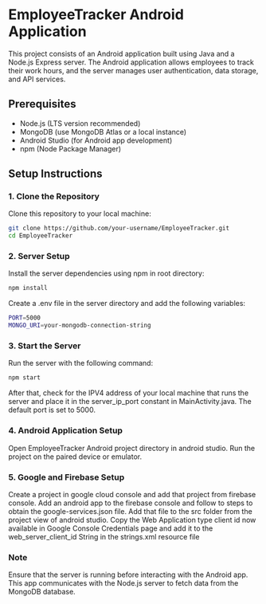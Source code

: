 # EmployeeTracker Android Application

This project consists of an Android application built using Java and a Node.js Express server. The Android application allows employees to track their work hours, and the server manages user authentication, data storage, and API services.

## Prerequisites

- Node.js (LTS version recommended)
- MongoDB (use MongoDB Atlas or a local instance)
- Android Studio (for Android app development)
- npm (Node Package Manager)

## Setup Instructions

### 1. Clone the Repository
Clone this repository to your local machine:

```bash
git clone https://github.com/your-username/EmployeeTracker.git
cd EmployeeTracker
```
### 2. Server Setup
Install the server dependencies using npm in root directory:
```bash
npm install
```
Create a .env file in the server directory and add the following variables:
```bash
PORT=5000
MONGO_URI=your-mongodb-connection-string
```
### 3. Start the Server
Run the server with the following command:
```bash
npm start
```
After that, check for the IPV4 address of your local machine that runs the server and place it in the server_ip_port constant in MainActivity.java. The default port is set to 5000.

### 4. Android Application Setup
Open EmployeeTracker Android project directory in android studio. Run the project on the paired device or emulator.

### 5. Google and Firebase Setup
Create a project in google cloud console and add that project from firebase console. Add an android app to the firebase console and follow to steps to obtain the google-services.json file. Add that file to the src folder from the project view of android studio. Copy the Web Application type client id now available in Google Console Credentials page and add it to the web_server_client_id String in the strings.xml resource file

### Note
Ensure that the server is running before interacting with the Android app. This app communicates with the Node.js server to fetch data from the MongoDB database.




